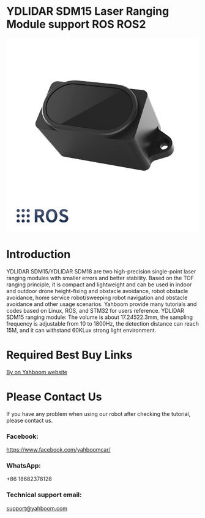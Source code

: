 # YDLIDAR SDM15 Laser Ranging Module support ROS ROS2
![](https://github.com/YahboomTechnology/YDLIDAR-SDM15/blob/main/SDM15_Module_Yahboom.jpg)
# Introduction
YDLIDAR SDM15/YDLIDAR SDM18 are two high-precision single-point laser ranging modules with smaller errors and better stability. Based on the TOF ranging principle, it is compact and lightweight and can be used in indoor and outdoor drone height-fixing and obstacle avoidance, robot obstacle avoidance, home service robot/sweeping robot navigation and obstacle avoidance and other usage scenarios. Yahboom provide many tutorials and codes based on Linux, ROS, and STM32 for users reference.
YDLIDAR SDM15 ranging module: The volume is about 17.2*45*22.3mm, the sampling frequency is adjustable from 10 to 1800Hz, the detection distance can reach 15M, and it can withstand 60KLux strong light environment.

# Required Best Buy Links
[By on Yahboom website](https://category.yahboom.net/products/sdm15)

# Please Contact Us
If you have any problem when using our robot after checking the tutorial, please contact us.

### Facebook: 
https://www.facebook.com/yahboomcar/ 


### WhatsApp:
+86 18682378128

### Technical support email: 
support@yahboom.com

